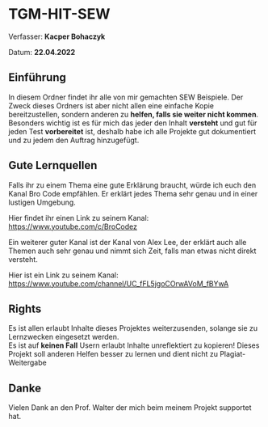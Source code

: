 # TGM-HIT-SEW

Verfasser: **Kacper Bohaczyk**

Datum: **22.04.2022**

## Einführung 

In diesem Ordner findet ihr alle von mir gemachten SEW Beispiele. Der Zweck dieses Ordners ist aber nicht allen eine einfache Kopie bereitzustellen, sondern anderen zu **helfen, falls sie weiter nicht kommen**. Besonders wichtig ist es für mich das jeder den Inhalt **versteht** und gut für jeden Test **vorbereitet** ist, deshalb habe ich alle Projekte gut dokumentiert und zu jedem den Auftrag hinzugefügt. 

## Gute Lernquellen

Falls ihr zu einem Thema eine gute Erklärung braucht, würde ich euch den Kanal Bro Code empfählen. Er erklärt jedes Thema sehr genau und in einer lustigen Umgebung.

Hier findet ihr einen Link zu seinem Kanal: https://www.youtube.com/c/BroCodez

Ein weiterer guter Kanal ist der Kanal von Alex Lee, der erklärt auch alle Themen auch sehr genau und nimmt sich Zeit, falls man etwas nicht direkt versteht.

Hier ist ein Link zu seinem Kanal: https://www.youtube.com/channel/UC_fFL5jgoCOrwAVoM_fBYwA

## Rights

Es ist allen erlaubt Inhalte dieses Projektes weiterzusenden, solange sie zu Lernzwecken eingesetzt werden. \
Es ist auf **keinen Fall** Usern erlaubt Inhalte unreflektiert zu kopieren! Dieses Projekt soll anderen Helfen besser zu lernen und dient nicht zu Plagiat-Weitergabe

## Danke

Vielen Dank an den Prof. Walter der mich beim meinem Projekt supportet hat.

